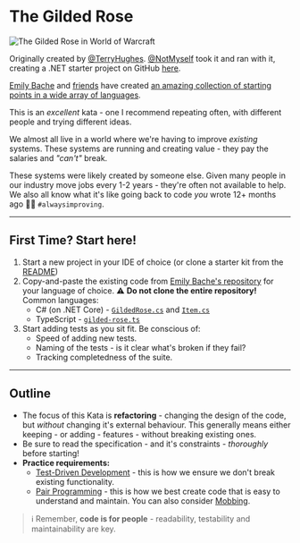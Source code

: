 # The Gilded Rose

![The Gilded Rose in World of Warcraft](img/the-gilded-rose.jpg)

Originally created by [@TerryHughes](https://twitter.com/TerryHughes). [@NotMyself](https://twitter.com/NotMyself) took it and ran with it, creating a .NET starter project on GitHub [here](https://github.com/NotMyself/GildedRose).

[Emily Bache](https://github.com/emilybache) and [friends](https://github.com/emilybache/GildedRose-Refactoring-Kata/graphs/contributors) have created [an amazing collection of starting points in a wide array of languages][bache-repo].

This is an _excellent_ kata - one I recommend repeating often, with different people and trying different ideas.

We almost all live in a world where we're having to improve _existing_ systems. These systems are running and creating value - they pay the salaries and _"can't"_ break.

 These systems were likely created by someone else. Given many people in our industry move jobs every 1-2 years - they're often not available to help. We also all know what it's like going back to code _you_ wrote 12+ months ago 🙈😊 `#alwaysimproving`.

---

## First Time? Start here!

1. Start a new project in your IDE of choice (or clone a starter kit from the [README](/README.md))
1. Copy-and-paste the existing code from [Emily Bache's repository][bache-repo] for your language of choice. ⚠ **Do not clone the entire repository!** Common languages:
    * C# (on .NET Core) - [`GildedRose.cs`](https://raw.githubusercontent.com/emilybache/GildedRose-Refactoring-Kata/main/csharpcore/GildedRose/GildedRose.cs) and [`Item.cs`](https://raw.githubusercontent.com/emilybache/GildedRose-Refactoring-Kata/main/csharpcore/GildedRose/Item.cs)
    * TypeScript - [`gilded-rose.ts`](https://raw.githubusercontent.com/emilybache/GildedRose-Refactoring-Kata/main/TypeScript/app/gilded-rose.ts)
1. Start adding tests as you sit fit. Be conscious of:
    * Speed of adding new tests.
    * Naming of the tests - is it clear what's broken if they fail?
    * Tracking completedness of the suite.

---

## Outline

* The focus of this Kata is **refactoring** - changing the design of the code, but _without_ changing it's external behaviour. This generally means either keeping - or adding - features - without breaking existing ones.
* Be sure to read the specification - and it's constraints - _thoroughly_ before starting!
* **Practice requirements:**
  * [Test-Driven Development](https://en.wikipedia.org/wiki/Test-driven_development) - this is how we ensure we don't break existing functionality.
  * [Pair Programming](https://en.wikipedia.org/wiki/Pair_programming) - this is how we best create code that is easy to understand and maintain. You can also consider [Mobbing](https://en.wikipedia.org/wiki/Mob_programming).

> ℹ Remember, **code is for people** - readability, testability and maintainability are key.

[bache-repo]:https://github.com/emilybache/GildedRose-Refactoring-Kata